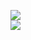 [![](https://img.shields.io/badge/Made%20With-Github%20Spray-lightgrey.svg?style=for-the-badge&logo=github)](https://github.com/Annihil/github-spray#4624)  
[![](https://i.imgur.com/2DrTn0Z.gif)](https://github.com/Annihil/github-spray)